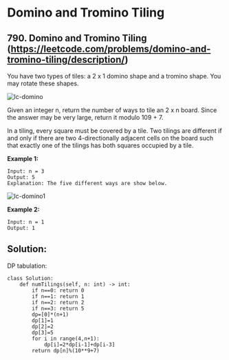 # Domino and Tromino Tiling
## 790. Domino and Tromino Tiling (https://leetcode.com/problems/domino-and-tromino-tiling/description/)

You have two types of tiles: a 2 x 1 domino shape and a tromino shape. You may rotate these shapes.

![lc-domino](https://user-images.githubusercontent.com/71955443/210150467-2be80d05-f2b6-4e08-bb3c-8c03c174e292.jpg)

Given an integer n, return the number of ways to tile an 2 x n board. Since the answer may be very large, return it modulo 109 + 7.

In a tiling, every square must be covered by a tile. 
Two tilings are different if and only if there are two 4-directionally adjacent cells on the 
board such that exactly one of the tilings has both squares occupied by a tile.


**Example 1:**
```
Input: n = 3
Output: 5
Explanation: The five different ways are show below.
```

![lc-domino1](https://user-images.githubusercontent.com/71955443/210150484-cf3f4b23-8ec3-4050-a345-698e874a3b22.jpg)


**Example 2:**
```
Input: n = 1
Output: 1
```


## Solution:

DP tabulation:
```
class Solution:
    def numTilings(self, n: int) -> int:
        if n==0: return 0
        if n==1: return 1
        if n==2: return 2
        if n==3: return 5
        dp=[0]*(n+1)
        dp[1]=1
        dp[2]=2
        dp[3]=5
        for i in range(4,n+1):
            dp[i]=2*dp[i-1]+dp[i-3]
        return dp[n]%(10**9+7)

```
